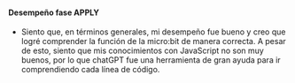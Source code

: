 #### Desempeño fase APPLY

- Siento que, en términos generales, mi desempeño fue bueno y creo que logré comprender la función de la micro:bit de manera correcta. A pesar de esto, siento que mis conocimientos con JavaScript no son muy buenos, por lo que chatGPT fue una herramienta de gran ayuda para ir comprendiendo cada línea de código.
